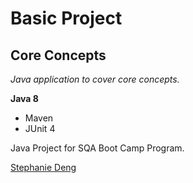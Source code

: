 # Basic Project
## Core Concepts

*Java application to cover core concepts.*

**Java 8**

* Maven
* JUnit 4

Java Project for SQA Boot Camp Program. 

[Stephanie Deng](https://github.com/SqaSxd)
